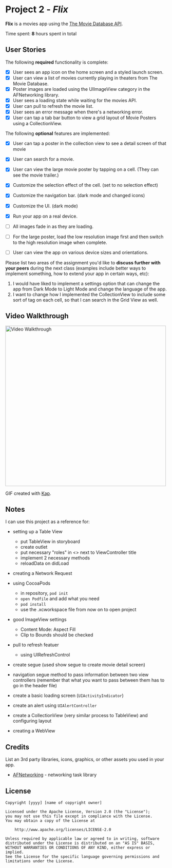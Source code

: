 # Project 2 - *Flix*

**Flix** is a movies app using the [The Movie Database API](http://docs.themoviedb.apiary.io/#).

Time spent: **8** hours spent in total

## User Stories

The following **required** functionality is complete:

- [x] User sees an app icon on the home screen and a styled launch screen.
- [x] User can view a list of movies currently playing in theaters from The Movie Database.
- [x] Poster images are loaded using the UIImageView category in the AFNetworking library.
- [x] User sees a loading state while waiting for the movies API.
- [x] User can pull to refresh the movie list.
- [x] User sees an error message when there's a networking error.
- [x] User can tap a tab bar button to view a grid layout of Movie Posters using a CollectionView.

The following **optional** features are implemented:

- [x] User can tap a poster in the collection view to see a detail screen of that movie
- [x] User can search for a movie.
- [x] User can view the large movie poster by tapping on a cell. (They can see the movie trailer.)
- [x] Customize the selection effect of the cell. (set to no selection effect)
- [x] Customize the navigation bar. (dark mode and changed icons)
- [x] Customize the UI. (dark mode)
- [x] Run your app on a real device.
- [ ] All images fade in as they are loading.
- [ ] For the large poster, load the low resolution image first and then switch to the high resolution image when complete.
- [ ] User can view the app on various device sizes and orientations.


Please list two areas of the assignment you'd like to **discuss further with your peers** during the next class (examples include better ways to implement something, how to extend your app in certain ways, etc):

1. I would have liked to implement a settings option that can change the app from Dark Mode to Light Mode and change the language of the app.
2. I want to change how I implemented the CollectionView to include some sort of tag on each cell, so that I can search in the Grid View as well.

## Video Walkthrough
<img src='./flixreal.gif' title='Video Walkthrough' width='' alt='Video Walkthrough' width=200 height=500 />

GIF created with [Kap](https://getkap.co/).

## Notes

I can use this project as a reference for:

- setting up a Table View
    
    - put TableView in storyboard
    - create outlet
    - put necessary "roles" in <> next to ViewController title
    - implement 2 necessary methods
    - reloadData on didLoad
    
- creating a Network Request
- using CocoaPods 

    - in repository, `pod init`
    - `open Podfile` and add what you need
    - `pod install`
    - use the .xcworkspace file from now on to open project

- good ImageView settings

    - Content Mode: Aspect Fill
    - Clip to Bounds should be checked
    
- pull to refresh featuer

    - using UIRefreshControl
    
- create segue (used show segue to create movie detail screen)

- navigation segue method to pass information between two view controllers (remember that what you want to pass between them has to go in the header file)

- create a basic loading screen (`UIActivityIndicator`)

- create an alert using `UIAlertController`

- create a CollectionView (very similar process to TableView) and configuring layout

- creating a WebView
    
## Credits

List an 3rd party libraries, icons, graphics, or other assets you used in your app.

- [AFNetworking](https://github.com/AFNetworking/AFNetworking) - networking task library

## License

    Copyright [yyyy] [name of copyright owner]

    Licensed under the Apache License, Version 2.0 (the "License");
    you may not use this file except in compliance with the License.
    You may obtain a copy of the License at

        http://www.apache.org/licenses/LICENSE-2.0

    Unless required by applicable law or agreed to in writing, software
    distributed under the License is distributed on an "AS IS" BASIS,
    WITHOUT WARRANTIES OR CONDITIONS OF ANY KIND, either express or implied.
    See the License for the specific language governing permissions and
    limitations under the License.
